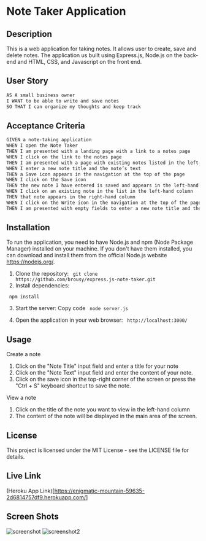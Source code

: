 # Note Taker Application

## Description
This is a web application for taking notes. It allows user to create, save and delete notes. The application us built using Express.js, Node.js on the back-end and HTML, CSS, and Javascript on the front end. 

## User Story
```md
AS A small business owner
I WANT to be able to write and save notes
SO THAT I can organize my thoughts and keep track 
```
## Acceptance Criteria
```md
GIVEN a note-taking application
WHEN I open the Note Taker
THEN I am presented with a landing page with a link to a notes page
WHEN I click on the link to the notes page
THEN I am presented with a page with existing notes listed in the left-hand column, plus empty fields to enter a new note title and the note’s text in the right-hand column
WHEN I enter a new note title and the note’s text
THEN a Save icon appears in the navigation at the top of the page
WHEN I click on the Save icon
THEN the new note I have entered is saved and appears in the left-hand column with the other existing notes
WHEN I click on an existing note in the list in the left-hand column
THEN that note appears in the right-hand column
WHEN I click on the Write icon in the navigation at the top of the page
THEN I am presented with empty fields to enter a new note title and the note’s text in the right-hand column
```
## Installation

To run the application, you need to have Node.js and npm (Node Package Manager) installed on your machine. If you don't have them installed, you can download and install them from the official Node.js website https://nodejs.org/.

1. Clone the repository:
``` git clone https://github.com/brousy/express.js-note-taker.git```
2. Install dependencies:

``` npm install```

3. Start the server:
Copy code
``` node server.js```

4. Open the application in your web browser:
``` http://localhost:3000/```


## Usage
Create a note

1. Click on the "Note Title" input field and enter a title for your note
2. Click on the "Note Text" input field and enter the content of your note.
3. Click on the save icon in the top-right corner of the screen or press the "Ctrl + S" keyboard shortcut to save the note.

View a note

1. Click on the title of the note you want to view in the left-hand column
2. The content of the note will be displayed in the main area of the screen.

## License
This project is licensed under the MIT License - see the LICENSE file for details.

## Live Link

(Heroku App Link)[https://enigmatic-mountain-59635-2d6814757df9.herokuapp.com/]

## Screen Shots

![screenshot](./public/assets/images/screenshot1.png)
![screenshot2](./public/assets/images/screenshot2.png)
